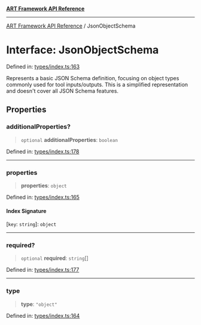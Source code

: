 [**ART Framework API Reference**](../README.md)

***

[ART Framework API Reference](../README.md) / JsonObjectSchema

# Interface: JsonObjectSchema

Defined in: [types/index.ts:163](https://github.com/hashangit/ART/blob/3153790647102134b487bb6168bd208568e6a8ad/src/types/index.ts#L163)

Represents a basic JSON Schema definition, focusing on object types commonly used for tool inputs/outputs.
This is a simplified representation and doesn't cover all JSON Schema features.

## Properties

### additionalProperties?

> `optional` **additionalProperties**: `boolean`

Defined in: [types/index.ts:178](https://github.com/hashangit/ART/blob/3153790647102134b487bb6168bd208568e6a8ad/src/types/index.ts#L178)

***

### properties

> **properties**: `object`

Defined in: [types/index.ts:165](https://github.com/hashangit/ART/blob/3153790647102134b487bb6168bd208568e6a8ad/src/types/index.ts#L165)

#### Index Signature

\[`key`: `string`\]: `object`

***

### required?

> `optional` **required**: `string`[]

Defined in: [types/index.ts:177](https://github.com/hashangit/ART/blob/3153790647102134b487bb6168bd208568e6a8ad/src/types/index.ts#L177)

***

### type

> **type**: `"object"`

Defined in: [types/index.ts:164](https://github.com/hashangit/ART/blob/3153790647102134b487bb6168bd208568e6a8ad/src/types/index.ts#L164)
